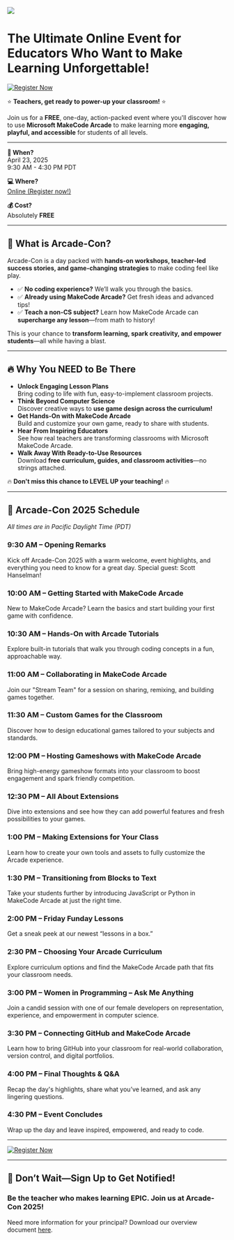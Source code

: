 [![](/static/courses/arcadecon/arcadecon-md-banner.png)](https://developer.microsoft.com/en-us/reactor/events/25467/)

# The Ultimate Online Event for Educators Who Want to Make Learning Unforgettable!

[![Register Now](https://img.shields.io/badge/Register%20Now-Click%20Here!-blue?style=for-the-badge)](https://developer.microsoft.com/en-us/reactor/events/25467/)

⭐️ **Teachers, get ready to power-up your classroom!** ⭐️

Join us for a **FREE**, one-day, action-packed event where you'll discover how to use **Microsoft MakeCode Arcade** to make learning more **engaging, playful, and accessible** for students of all levels.

---

**📅 When?**  
April 23, 2025  
9:30 AM - 4:30 PM PDT

**💻 Where?**  
[Online (Register now!)](https://developer.microsoft.com/en-us/reactor/events/25467/)

**💰 Cost?**  
Absolutely **FREE**

---

## 🎯 What is Arcade-Con?

Arcade-Con is a day packed with **hands-on workshops, teacher-led success stories, and game-changing strategies** to make coding feel like play.

- ✅ **No coding experience?** We’ll walk you through the basics.  
- ✅ **Already using MakeCode Arcade?** Get fresh ideas and advanced tips!  
- ✅ **Teach a non-CS subject?** Learn how MakeCode Arcade can **supercharge any lesson**—from math to history!

This is your chance to **transform learning, spark creativity, and empower students**—all while having a blast.

---

## 🔥 Why You NEED to Be There

- **Unlock Engaging Lesson Plans**  
  Bring coding to life with fun, easy-to-implement classroom projects.
- **Think Beyond Computer Science**  
  Discover creative ways to **use game design across the curriculum!**
- **Get Hands-On with MakeCode Arcade**  
  Build and customize your own game, ready to share with students.
- **Hear From Inspiring Educators**  
  See how real teachers are transforming classrooms with Microsoft MakeCode Arcade.
- **Walk Away With Ready-to-Use Resources**  
  Download **free curriculum, guides, and classroom activities**—no strings attached.

🔥 **Don't miss this chance to LEVEL UP your teaching!** 🔥

---

## 📅 Arcade-Con 2025 Schedule  
_All times are in Pacific Daylight Time (PDT)_

### 9:30 AM – Opening Remarks  
Kick off Arcade-Con 2025 with a warm welcome, event highlights, and everything you need to know for a great day. Special guest: Scott Hanselman!

### 10:00 AM – Getting Started with MakeCode Arcade  
New to MakeCode Arcade? Learn the basics and start building your first game with confidence.

### 10:30 AM – Hands-On with Arcade Tutorials  
Explore built-in tutorials that walk you through coding concepts in a fun, approachable way.

### 11:00 AM – Collaborating in MakeCode Arcade  
Join our "Stream Team" for a session on sharing, remixing, and building games together.

### 11:30 AM – Custom Games for the Classroom  
Discover how to design educational games tailored to your subjects and standards.

### 12:00 PM – Hosting Gameshows with MakeCode Arcade  
Bring high-energy gameshow formats into your classroom to boost engagement and spark friendly competition.

### 12:30 PM – All About Extensions  
Dive into extensions and see how they can add powerful features and fresh possibilities to your games.

### 1:00 PM – Making Extensions for Your Class  
Learn how to create your own tools and assets to fully customize the Arcade experience.

### 1:30 PM – Transitioning from Blocks to Text  
Take your students further by introducing JavaScript or Python in MakeCode Arcade at just the right time.

### 2:00 PM – Friday Funday Lessons  
Get a sneak peek at our newest “lessons in a box.”

### 2:30 PM – Choosing Your Arcade Curriculum  
Explore curriculum options and find the MakeCode Arcade path that fits your classroom needs.

### 3:00 PM – Women in Programming – Ask Me Anything  
Join a candid session with one of our female developers on representation, experience, and empowerment in computer science.

### 3:30 PM – Connecting GitHub and MakeCode Arcade  
Learn how to bring GitHub into your classroom for real-world collaboration, version control, and digital portfolios.

### 4:00 PM – Final Thoughts & Q&A  
Recap the day's highlights, share what you’ve learned, and ask any lingering questions.

### 4:30 PM – Event Concludes  
Wrap up the day and leave inspired, empowered, and ready to code.

---

[![Register Now](https://img.shields.io/badge/Register%20Now-Click%20Here!-blue?style=for-the-badge)](https://developer.microsoft.com/en-us/reactor/events/25467/)

---

## 🚀 Don’t Wait—Sign Up to Get Notified!

### **Be the teacher who makes learning EPIC. Join us at Arcade-Con 2025!**

Need more information for your principal? Download our overview document [here](https://1drv.ms/w/c/416406873cb120ab/EXqhYz69uYZIrWpOzKusqAoBuMYkNWqoaK394ImilMQTjA?e=1TnMuL).
